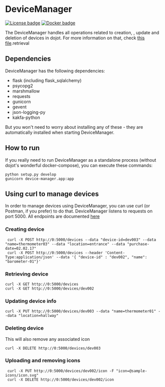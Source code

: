 # DeviceManager

[![License badge](https://img.shields.io/badge/license-GPL-blue.svg)](https://opensource.org/licenses/GPL-3.0)
[![Docker badge](https://img.shields.io/docker/pulls/dojot/iotagent-json.svg)](https://hub.docker.com/r/dojot/device-manager/)

The DeviceManager handles all operations related to creation, , update and deletion of devices in dojot. For more information
on that, check [this file](./docs/concepts.rst).retrieval

## Dependencies

DeviceManager has the following dependencies:

- flask (including flask_sqlalchemy)
- psycopg2
- marshmallow
- requests
- gunicorn
- gevent
- json-logging-py
- kakfa-python

But you won't need to worry about installing any of these - they are automatically installed when starting DeviceManager.

## How to run

If you really need to run DeviceManager as a standalone process (without dojot's wonderful docker-compose), you can execute these commands:

```shell
python setup.py develop
gunicorn device-manager.app:app
```

## Using curl to manage devices

In order to manage devices using DeviceManager, you can use curl (or Postman, if you prefer) to do that.
DeviceManager listens to requests on port 5000. All endpoints are documented [here](./docs/apiary.apib)

### Creating device

```shell
 curl -X POST http://0:5000/devices --data "device-id=dev003" --data "name=thermometer03" --data "location=entrance" --data "purchase-date=02.02.17"
 curl -X POST http://0:5000/devices --header 'Content-Type:application/json' --data '{ "device-id" : "dev002", "name": "barometer-01"}'
 ```

### Retrieving device

```shell
curl -X GET http://0:5000/devices
curl -X GET http://0:5000/devices/dev002
 ```

### Updating device info
```shell
curl -X PUT http://0:5000/devices/dev003 --data "name=thermometer01" --data "location=hallway"
```
### Deleting device
This will also remove any associated icon

```shell
curl -X DELETE http://0:5000/devices/dev003
```

### Uploading and removing icons

```shell
 curl -X PUT http://0:5000/devices/dev002/icon -F "icon=@sample-icons/icon.svg"
 curl -X DELETE http://0:5000/devices/dev002/icon
```
